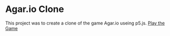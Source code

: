 # Agar.io Clone
This project was to create a clone of the game Agar.io useing p5.js.
[Play the Game](https://editor.p5js.org/rbuoen/full/pOvUwSWuk)

